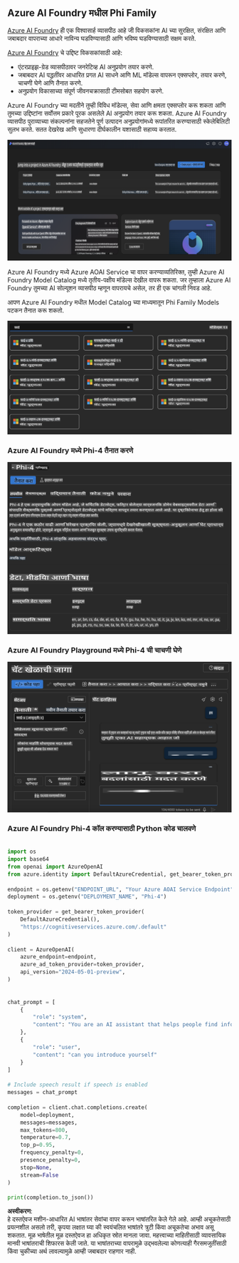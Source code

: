 ## Azure AI Foundry मधील Phi Family

[Azure AI Foundry](https://ai.azure.com) ही एक विश्वासार्ह व्यासपीठ आहे जी विकसकांना AI च्या सुरक्षित, संरक्षित आणि जबाबदार वापराच्या आधारे नाविन्य घडविण्यासाठी आणि भविष्य घडविण्यासाठी सक्षम करते.

[Azure AI Foundry](https://ai.azure.com) चे उद्दिष्ट विकसकांसाठी आहे:

- एंटरप्राइझ-ग्रेड व्यासपीठावर जनरेटिव्ह AI अनुप्रयोग तयार करणे.
- जबाबदार AI पद्धतींवर आधारित प्रगत AI साधने आणि ML मॉडेल्स वापरून एक्सप्लोर, तयार करणे, चाचणी घेणे आणि तैनात करणे.
- अनुप्रयोग विकासाच्या संपूर्ण जीवनचक्रासाठी टीमसोबत सहयोग करणे.

Azure AI Foundry च्या मदतीने तुम्ही विविध मॉडेल्स, सेवा आणि क्षमता एक्सप्लोर करू शकता आणि तुमच्या उद्दिष्टांना सर्वोत्तम प्रकारे पूरक असलेले AI अनुप्रयोग तयार करू शकता. Azure AI Foundry व्यासपीठ पुराव्याच्या संकल्पनांना सहजतेने पूर्ण उत्पादन अनुप्रयोगांमध्ये रूपांतरित करण्यासाठी स्केलेबिलिटी सुलभ करते. सतत देखरेख आणि सुधारणा दीर्घकालीन यशासाठी सहाय्य करतात.

![portal](../../../../../translated_images/AIFoundryPorral.68f0acc7d5f47991d90f78fd199beb1123941bba27c39effe55ebfc1d07f114c.mr.png)

Azure AI Foundry मध्ये Azure AOAI Service चा वापर करण्याव्यतिरिक्त, तुम्ही Azure AI Foundry Model Catalog मध्ये तृतीय-पक्षीय मॉडेल्स देखील वापरू शकता. जर तुम्हाला Azure AI Foundry तुमच्या AI सोल्यूशन व्यासपीठ म्हणून वापरायचे असेल, तर ही एक चांगली निवड आहे.

आपण Azure AI Foundry मधील Model Catalog च्या माध्यमातून Phi Family Models पटकन तैनात करू शकतो.

![ModelCatalog](../../../../../translated_images/AIFoundryModelCatalog.65aadf44c7a47e16a745104efa3ca2b49580c7be190f901a3da6d6533fc37b07.mr.png)

### **Azure AI Foundry मध्ये Phi-4 तैनात करणे**

![Phi4](../../../../../translated_images/AIFoundryPhi4.dd27d994739126af80d23e8ec9d3bfd7e6b518d3993aa729fdd4c26e1add8d35.mr.png)

### **Azure AI Foundry Playground मध्ये Phi-4 ची चाचणी घेणे**

![Playground](../../../../../translated_images/AIFoundryPlayground.11365174557f8eac71ce4d439d344dd767a1b04701e9ffe73642feefb099188d.mr.png)

### **Azure AI Foundry Phi-4 कॉल करण्यासाठी Python कोड चालवणे**

```python

import os  
import base64
from openai import AzureOpenAI  
from azure.identity import DefaultAzureCredential, get_bearer_token_provider  
        
endpoint = os.getenv("ENDPOINT_URL", "Your Azure AOAI Service Endpoint")  
deployment = os.getenv("DEPLOYMENT_NAME", "Phi-4")  
      
token_provider = get_bearer_token_provider(  
    DefaultAzureCredential(),  
    "https://cognitiveservices.azure.com/.default"  
)  
  
client = AzureOpenAI(  
    azure_endpoint=endpoint,  
    azure_ad_token_provider=token_provider,  
    api_version="2024-05-01-preview",  
)  
  

chat_prompt = [
    {
        "role": "system",
        "content": "You are an AI assistant that helps people find information."
    },
    {
        "role": "user",
        "content": "can you introduce yourself"
    }
] 
    
# Include speech result if speech is enabled  
messages = chat_prompt 

completion = client.chat.completions.create(  
    model=deployment,  
    messages=messages,
    max_tokens=800,  
    temperature=0.7,  
    top_p=0.95,  
    frequency_penalty=0,  
    presence_penalty=0,
    stop=None,  
    stream=False  
)  
  
print(completion.to_json())  

```

**अस्वीकरण**:  
हे दस्तऐवज मशीन-आधारित AI भाषांतर सेवांचा वापर करून भाषांतरित केले गेले आहे. आम्ही अचूकतेसाठी प्रयत्नशील असलो तरी, कृपया लक्षात घ्या की स्वयंचलित भाषांतरे त्रुटी किंवा अचूकतेचा अभाव असू शकतात. मूळ भाषेतील मूळ दस्तऐवज हा अधिकृत स्रोत मानला जावा. महत्त्वाच्या माहितीसाठी व्यावसायिक मानवी भाषांतराची शिफारस केली जाते. या भाषांतराच्या वापरामुळे उद्भवलेल्या कोणत्याही गैरसमजुतींसाठी किंवा चुकीच्या अर्थ लावल्यामुळे आम्ही जबाबदार राहणार नाही.